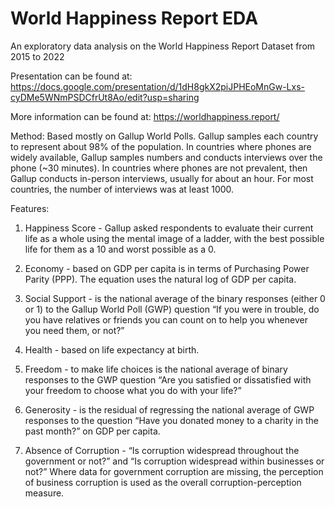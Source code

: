 # World Happiness Report EDA
An exploratory data analysis on the World Happiness Report Dataset from 2015 to 2022

Presentation can be found at: https://docs.google.com/presentation/d/1dH8gkX2piJPHEoMnGw-Lxs-cyDMe5WNmPSDCfrUt8Ao/edit?usp=sharing


More information can be found at: https://worldhappiness.report/


Method:
Based mostly on Gallup World Polls. Gallup samples each country to represent about 98% of the population. In countries where phones are widely available, Gallup samples numbers and conducts interviews over the phone (~30 minutes). In countries where phones are not prevalent, then Gallup conducts in-person interviews, usually for about an hour. For most countries, the number of interviews was at least 1000. 

Features:
1. Happiness Score - Gallup asked respondents to evaluate their current life as a whole using the mental image of a ladder, with the best possible life for them as a 10 and worst possible as a 0.

2. Economy - based on GDP per capita is in terms of Purchasing Power Parity (PPP). The equation uses the natural log of GDP per capita. 

3. Social Support - is the national average of the binary responses (either 0 or 1) to the Gallup World Poll (GWP) question “If you
were in trouble, do you have relatives or friends you can count on to help you whenever you need them, or not?”

4. Health - based on life expectancy at birth. 

5. Freedom - to make life choices is the national average of binary responses to the GWP question “Are you satisfied or dissatisfied with your freedom to choose what you do with your life?”

6. Generosity - is the residual of regressing the national average of GWP responses to the question “Have you donated money to a charity in the past month?” on GDP per capita.

6. Absence of Corruption - “Is corruption widespread throughout the government or not?” and “Is corruption widespread within businesses or not?” Where data for government corruption are missing, the perception of business corruption is used as the overall corruption-perception measure.


